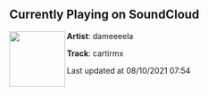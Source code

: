 ## Currently Playing on SoundCloud

[<img align="left" width="100" src="https://i1.sndcdn.com/artworks-dlb3p45Yz5M89Bk4-yIysCA-t500x500.jpg">](https://soundcloud.com/dameeeela/cartirmx)

**Artist**: dameeeela 

**Track**: cartirmx

Last updated at 08/10/2021 07:54
